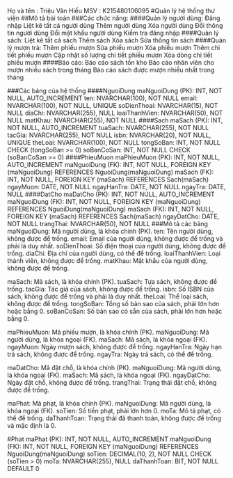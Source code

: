 Họ và tên : Triệu Văn Hiếu
MSV : K215480106095
#Quản lý hệ thống thư viện
##Mô tả bài toán
###Các chức năng:
####Quản lý người dùng:
Đăng nhập
Liệt kê tất cả người dùng
Thêm người dùng
Xóa người dùng
Đổi thông tin người dùng
Đổi mật khẩu người dùng
Kiểm tra đăng nhập
####Quản lý sách:
Liệt kê tất cả sách
Thêm sách
Xóa sách
Sửa thông tin sách
####Quản lý mượn trả:
Thêm phiếu mượn
Sửa phiếu mượn
Xóa phiếu mượn
Thêm chi tiết phiếu mượn
Cập nhật số lượng chi tiết phiếu mượn
Xóa dòng chi tiết phiếu mượn
####Báo cáo:
Báo cáo sách tồn kho
Báo cáo nhân viên cho mượn nhiều sách trong tháng
Báo cáo sách được mượn nhiều nhất trong tháng

###Các bảng của hệ thống
####NguoiDung
maNguoiDung (PK): INT, NOT NULL, AUTO_INCREMENT
ten: NVARCHAR(100), NOT NULL
email: NVARCHAR(100), NOT NULL, UNIQUE
soDienThoai: NVARCHAR(15), NOT NULL
diaChi: NVARCHAR(255), NULL
loaiThanhVien: NVARCHAR(50), NOT NULL
matKhau: NVARCHAR(255), NOT NULL
####Sach
maSach (PK): INT, NOT NULL, AUTO_INCREMENT
tuaSach: NVARCHAR(255), NOT NULL
tacGia: NVARCHAR(255), NOT NULL
isbn: NVARCHAR(20), NOT NULL, UNIQUE
theLoai: NVARCHAR(100), NOT NULL
tongSoBan: INT, NOT NULL CHECK (tongSoBan >= 0)
soBanCoSan: INT, NOT NULL CHECK (soBanCoSan >= 0)
####PhieuMuon
maPhieuMuon (PK): INT, NOT NULL, AUTO_INCREMENT
maNguoiDung (FK): INT, NOT NULL, FOREIGN KEY (maNguoiDung) REFERENCES NguoiDung(maNguoiDung)
maSach (FK): INT, NOT NULL, FOREIGN KEY (maSach) REFERENCES Sach(maSach)
ngayMuon: DATE, NOT NULL
ngayHanTra: DATE, NOT NULL
ngayTra: DATE, NULL
####DatCho
maDatCho (PK): INT, NOT NULL, AUTO_INCREMENT
maNguoiDung (FK): INT, NOT NULL, FOREIGN KEY (maNguoiDung) REFERENCES NguoiDung(maNguoiDung)
maSach (FK): INT, NOT NULL, FOREIGN KEY (maSach) REFERENCES Sach(maSach)
ngayDatCho: DATE, NOT NULL
trangThai: NVARCHAR(50), NOT NULL
###Mô tả các bảng
maNguoiDung: Mã người dùng, là khóa chính (PK).
ten: Tên người dùng, không được để trống.
email: Email của người dùng, không được để trống và phải là duy nhất.
soDienThoai: Số điện thoại của người dùng, không được để trống.
diaChi: Địa chỉ của người dùng, có thể để trống.
loaiThanhVien: Loại thành viên, không được để trống.
matKhau: Mật khẩu của người dùng, không được để trống.

maSach: Mã sách, là khóa chính (PK).
tuaSach: Tựa sách, không được để trống.
tacGia: Tác giả của sách, không được để trống.
isbn: Số ISBN của sách, không được để trống và phải là duy nhất.
theLoai: Thể loại sách, không được để trống.
tongSoBan: Tổng số bản sao của sách, phải lớn hơn hoặc bằng 0.
soBanCoSan: Số bản sao có sẵn của sách, phải lớn hơn hoặc bằng 0.

maPhieuMuon: Mã phiếu mượn, là khóa chính (PK).
maNguoiDung: Mã người dùng, là khóa ngoại (FK).
maSach: Mã sách, là khóa ngoại (FK).
ngayMuon: Ngày mượn sách, không được để trống.
ngayHanTra: Ngày hạn trả sách, không được để trống.
ngayTra: Ngày trả sách, có thể để trống.

maDatCho: Mã đặt chỗ, là khóa chính (PK).
maNguoiDung: Mã người dùng, là khóa ngoại (FK).
maSach: Mã sách, là khóa ngoại (FK).
ngayDatCho: Ngày đặt chỗ, không được để trống.
trangThai: Trạng thái đặt chỗ, không được để trống.

maPhat: Mã phạt, là khóa chính (PK).
maNguoiDung: Mã người dùng, là khóa ngoại (FK).
soTien: Số tiền phạt, phải lớn hơn 0.
moTa: Mô tả phạt, có thể để trống.
daThanhToan: Trạng thái đã thanh toán, không được để trống và mặc định là 0.

#Phat
maPhat (PK): INT, NOT NULL, AUTO_INCREMENT
maNguoiDung (FK): INT, NOT NULL, FOREIGN KEY (maNguoiDung) REFERENCES NguoiDung(maNguoiDung)
soTien: DECIMAL(10, 2), NOT NULL CHECK (soTien > 0)
moTa: NVARCHAR(255), NULL
daThanhToan: BIT, NOT NULL DEFAULT 0
